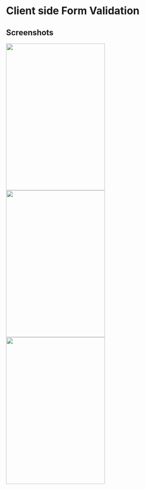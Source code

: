 # Client side Form Validation

## Screenshots

<div>
  <img src="https://github.com/Lalitkumar4/react-form-validation/assets/64465383/cfdf630b-e9f4-4348-91b1-a3c94e78d27a" width="270" height="400" />
  <img src="https://github.com/Lalitkumar4/react-form-validation/assets/64465383/32dc5dfb-75ad-47b8-8e62-276abb1c9bbe" width="270" height="400"/>
  <img src="https://github.com/Lalitkumar4/react-form-validation/assets/64465383/bdc8d50a-8810-450b-8417-0b5cae47ef3c" width="270" height="400"/>
</div>


